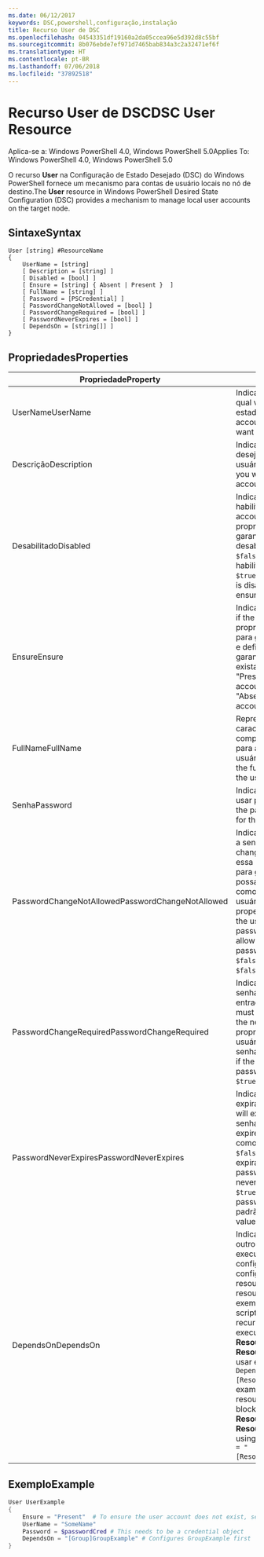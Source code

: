 ```yaml
---
ms.date: 06/12/2017
keywords: DSC,powershell,configuração,instalação
title: Recurso User de DSC
ms.openlocfilehash: 04543351df19160a2da05ccea96e5d392d8c55bf
ms.sourcegitcommit: 8b076ebde7ef971d7465bab834a3c2a32471ef6f
ms.translationtype: HT
ms.contentlocale: pt-BR
ms.lasthandoff: 07/06/2018
ms.locfileid: "37892518"
---
```

# <a name="dsc-user-resource"></a><span data-ttu-id="48636-103">Recurso User de DSC</span><span class="sxs-lookup"><span data-stu-id="48636-103">DSC User Resource</span></span>

<span data-ttu-id="48636-104">Aplica-se a: Windows PowerShell 4.0, Windows PowerShell 5.0</span><span class="sxs-lookup"><span data-stu-id="48636-104">Applies To: Windows PowerShell 4.0, Windows PowerShell 5.0</span></span>

<span data-ttu-id="48636-105">O recurso **User** na Configuração de Estado Desejado (DSC) do Windows PowerShell fornece um mecanismo para contas de usuário locais no nó de destino.</span><span class="sxs-lookup"><span data-stu-id="48636-105">The **User** resource in Windows PowerShell Desired State Configuration (DSC) provides a mechanism to manage local user accounts on the target node.</span></span>

## <a name="syntax"></a><span data-ttu-id="48636-106">Sintaxe</span><span class="sxs-lookup"><span data-stu-id="48636-106">Syntax</span></span>

```
User [string] #ResourceName
{
    UserName = [string]
    [ Description = [string] ]
    [ Disabled = [bool] ]
    [ Ensure = [string] { Absent | Present }  ]
    [ FullName = [string] ]
    [ Password = [PSCredential] ]
    [ PasswordChangeNotAllowed = [bool] ]
    [ PasswordChangeRequired = [bool] ]
    [ PasswordNeverExpires = [bool] ]
    [ DependsOn = [string[]] ]
}
```

## <a name="properties"></a><span data-ttu-id="48636-107">Propriedades</span><span class="sxs-lookup"><span data-stu-id="48636-107">Properties</span></span>

|  <span data-ttu-id="48636-108">Propriedade</span><span class="sxs-lookup"><span data-stu-id="48636-108">Property</span></span>  |  <span data-ttu-id="48636-109">Descrição</span><span class="sxs-lookup"><span data-stu-id="48636-109">Description</span></span>   |
|---|---|
| <span data-ttu-id="48636-110">UserName</span><span class="sxs-lookup"><span data-stu-id="48636-110">UserName</span></span>| <span data-ttu-id="48636-111">Indica o nome da conta para a qual você deseja garantir um estado específico.</span><span class="sxs-lookup"><span data-stu-id="48636-111">Indicates the account name for which you want to ensure a specific state.</span></span>|
| <span data-ttu-id="48636-112">Descrição</span><span class="sxs-lookup"><span data-stu-id="48636-112">Description</span></span>| <span data-ttu-id="48636-113">Indica a descrição que você deseja usar para a conta de usuário.</span><span class="sxs-lookup"><span data-stu-id="48636-113">Indicates the description you want to use for the user account.</span></span>|
| <span data-ttu-id="48636-114">Desabilitado</span><span class="sxs-lookup"><span data-stu-id="48636-114">Disabled</span></span>| <span data-ttu-id="48636-115">Indica se a conta está habilitada.</span><span class="sxs-lookup"><span data-stu-id="48636-115">Indicates if the account is enabled.</span></span> <span data-ttu-id="48636-116">Defina essa propriedade como `$true` para garantir que essa conta esteja desabilitada e defina-a como `$false` para garantir que esteja habilitada.</span><span class="sxs-lookup"><span data-stu-id="48636-116">Set this property to `$true` to ensure that this account is disabled, and set it to `$false` to ensure that it is enabled.</span></span>|
| <span data-ttu-id="48636-117">Ensure</span><span class="sxs-lookup"><span data-stu-id="48636-117">Ensure</span></span>| <span data-ttu-id="48636-118">Indica se a conta existe.</span><span class="sxs-lookup"><span data-stu-id="48636-118">Indicates if the account exists.</span></span> <span data-ttu-id="48636-119">Defina essa propriedade como "Present" para garantir que a conta exista e defina-o como "Absent" para garantir que a conta não exista.</span><span class="sxs-lookup"><span data-stu-id="48636-119">Set this property to "Present" to ensure that the account exists, and set it to "Absent" to ensure that the account does not exist.</span></span>|
| <span data-ttu-id="48636-120">FullName</span><span class="sxs-lookup"><span data-stu-id="48636-120">FullName</span></span>| <span data-ttu-id="48636-121">Representa uma cadeia de caracteres com o nome completo que você deseja usar para a conta de usuário.</span><span class="sxs-lookup"><span data-stu-id="48636-121">Represents a string with the full name you want to use for the user account.</span></span>|
| <span data-ttu-id="48636-122">Senha</span><span class="sxs-lookup"><span data-stu-id="48636-122">Password</span></span>| <span data-ttu-id="48636-123">Indica a senha que você deseja usar para essa conta.</span><span class="sxs-lookup"><span data-stu-id="48636-123">Indicates the password you want to use for this account.</span></span> |
| <span data-ttu-id="48636-124">PasswordChangeNotAllowed</span><span class="sxs-lookup"><span data-stu-id="48636-124">PasswordChangeNotAllowed</span></span>| <span data-ttu-id="48636-125">Indica se o usuário pode alterar a senha.</span><span class="sxs-lookup"><span data-stu-id="48636-125">Indicates if the user can change the password.</span></span> <span data-ttu-id="48636-126">Defina essa propriedade como `$true` para garantir que o usuário não possa alterar a senha e defina-a como `$false` para permitir que o usuário altere a senha.</span><span class="sxs-lookup"><span data-stu-id="48636-126">Set this property to `$true` to ensure that the user cannot change the password, and set it to `$false` to allow the user to change the password.</span></span> <span data-ttu-id="48636-127">O valor padrão é `$false`.</span><span class="sxs-lookup"><span data-stu-id="48636-127">The default value is `$false`.</span></span>|
| <span data-ttu-id="48636-128">PasswordChangeRequired</span><span class="sxs-lookup"><span data-stu-id="48636-128">PasswordChangeRequired</span></span>| <span data-ttu-id="48636-129">Indica se o usuário deve alterar a senha na próxima entrada.</span><span class="sxs-lookup"><span data-stu-id="48636-129">Indicates if the user must change the password at the next sign in.</span></span> <span data-ttu-id="48636-130">Defina essa propriedade como `$true` se o usuário precisar alterar a senha.</span><span class="sxs-lookup"><span data-stu-id="48636-130">Set this property to `$true` if the user must change the password.</span></span> <span data-ttu-id="48636-131">O valor padrão é `$true`.</span><span class="sxs-lookup"><span data-stu-id="48636-131">The default value is `$true`.</span></span>|
| <span data-ttu-id="48636-132">PasswordNeverExpires</span><span class="sxs-lookup"><span data-stu-id="48636-132">PasswordNeverExpires</span></span>| <span data-ttu-id="48636-133">Indica se a senha vai expirar.</span><span class="sxs-lookup"><span data-stu-id="48636-133">Indicates if the password will expire.</span></span> <span data-ttu-id="48636-134">Para garantir que a senha para essa conta nunca expire, defina essa propriedade como `$true`; defina-a como `$false` caso a senha vá expirar.</span><span class="sxs-lookup"><span data-stu-id="48636-134">To ensure that the password for this account will never expire, set this property to `$true`, and set it to `$false` if the password will expire.</span></span> <span data-ttu-id="48636-135">O valor padrão é `$false`.</span><span class="sxs-lookup"><span data-stu-id="48636-135">The default value is `$false`.</span></span>|
| <span data-ttu-id="48636-136">DependsOn</span><span class="sxs-lookup"><span data-stu-id="48636-136">DependsOn</span></span> | <span data-ttu-id="48636-137">Indica que a configuração de outro recurso deve ser executada antes de ele ser configurado.</span><span class="sxs-lookup"><span data-stu-id="48636-137">Indicates that the configuration of another resource must run before this resource is configured.</span></span> <span data-ttu-id="48636-138">Por exemplo, se a ID do bloco de script de configuração do recurso que você deseja executar primeiro for **ResourceName** e seu tipo for **ResourceType**, a sintaxe para usar essa propriedade será `DependsOn = "[ResourceType]ResourceName"`.</span><span class="sxs-lookup"><span data-stu-id="48636-138">For example, if the ID of the resource configuration script block that you want to run first is **ResourceName** and its type is **ResourceType**, the syntax for using this property is `DependsOn = "[ResourceType]ResourceName"`.</span></span>|

## <a name="example"></a><span data-ttu-id="48636-139">Exemplo</span><span class="sxs-lookup"><span data-stu-id="48636-139">Example</span></span>

```powershell
User UserExample
{
    Ensure = "Present"  # To ensure the user account does not exist, set Ensure to "Absent"
    UserName = "SomeName"
    Password = $passwordCred # This needs to be a credential object
    DependsOn = "[Group]GroupExample" # Configures GroupExample first
}
```